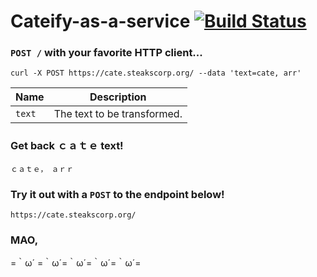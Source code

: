 # Cateify-as-a-service [![Build Status](https://travis-ci.org/OzuYatamutsu/cate-as-a-service.svg?branch=master)](https://travis-ci.org/OzuYatamutsu/cate-as-a-service)

### `POST /` with your favorite HTTP client...
```
curl -X POST https://cate.steakscorp.org/ --data 'text=cate, arr'
```

| Name   |                Description |
|--------|----------------------------|
| `text` | The text to be transformed.|

### Get back ｃａｔｅ text!
```
ｃａｔｅ，　ａｒｒ
```

### Try it out with a `POST` to the endpoint below!
```
https://cate.steakscorp.org/
```

### MAO,
=｀ω´ =｀ω´=｀ω´=｀ω´=｀ω´=

